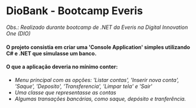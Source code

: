 # DioBank - Bootcamp Everis

_Obs.: Realizado durante bootcamp de .NET da Everis na Digital Innovation One (DIO)_

#### O projeto consistia em criar uma 'Console Application' simples utilizando C# e .NET que simulasse um banco.
#### O que a aplicação deveria no mínimo conter:
* _Menu principal com as opções: 'Listar contas', 'Inserir nova conta', 'Saque', 'Deposito', 'Transferencia', 'Limpar tela' e 'Sair'_
* _Uma classe que representasse as contas_
* _Algumas transações bancárias, como saque, depósito e tranferência._

